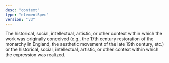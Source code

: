```yaml
---
desc: "context"
type: "elementSpec"
version: "v3"
---
```


The historical, social, intellectual, artistic, or other context within which the
work
was originally conceived (e.g., the 17th century restoration of the monarchy in England,
the
aesthetic movement of the late 19th century, etc.) or the historical, social, intellectual,
artistic, or other context within which the expression was realized.